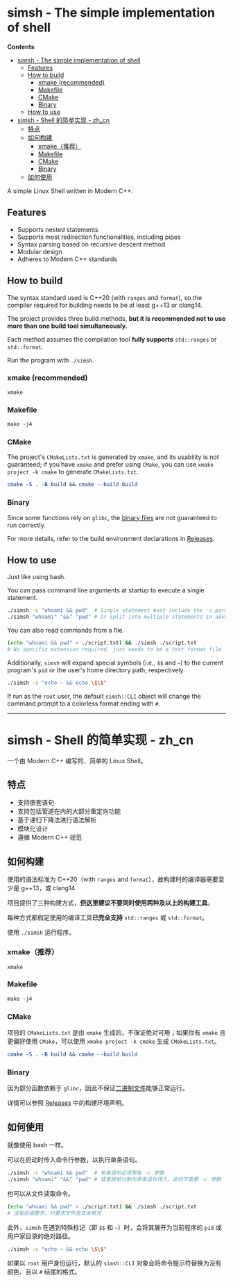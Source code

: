 # simsh - The simple implementation of shell

**Contents**
- [simsh - The simple implementation of shell](#simsh---the-simple-implementation-of-shell)
  - [Features](#features)
  - [How to build](#how-to-build)
    - [xmake (recommended)](#xmake-recommended)
    - [Makefile](#makefile)
    - [CMake](#cmake)
    - [Binary](#binary)
  - [How to use](#how-to-use)
- [simsh - Shell 的简单实现 - zh\_cn](#simsh---shell-的简单实现---zh_cn)
  - [特点](#特点)
  - [如何构建](#如何构建)
    - [xmake（推荐）](#xmake推荐)
    - [Makefile](#makefile-1)
    - [CMake](#cmake-1)
    - [Binary](#binary-1)
  - [如何使用](#如何使用)

A simple Linux Shell written in Modern C++.

## Features
- Supports nested statements
- Supports most redirection functionalities, including pipes
- Syntax parsing based on recursive descent method
- Modular design
- Adheres to Modern C++ standards

## How to build
The syntax standard used is C++20 (with `ranges` and `format`), so the compiler required for building needs to be at least g++13 or clang14.

The project provides three build methods, **but it is recommended not to use more than one build tool simultaneously.**

Each method assumes the compilation tool **fully supports** `std::ranges` or `std::format`.

Run the program with `./simsh`.

### xmake (recommended)
```xmake
xmake
```
### Makefile
```makefile
make -j4
```
### CMake
The project's `CMakeLists.txt` is generated by `xmake`, and its usability is not guaranteed; if you have `xmake` and prefer using `CMake`, you can use `xmake project -k cmake` to generate `CMakeLists.txt`.
```cmake
cmake -S . -B build && cmake --build build
```
### Binary
Since some functions rely on `glibc`, the [binary files](https://github.com/Konvt/simsh/releases/tag/v0.1.1) are not guaranteed to run correctly.

For more details, refer to the build environment declarations in [Releases](https://github.com/Konvt/simsh/releases).

## How to use
Just like using bash.

You can pass command line arguments at startup to execute a single statement.
```sh
./simsh -c "whoami && pwd"  # Single statement must include the -c parameter
./simsh "whoami" "&&" "pwd" # Or split into multiple statements in advance, no -c parameter needed
```

You can also read commands from a file.
```sh
(echo "whoami && pwd" > ./script.txt) && ./simsh ./script.txt
# No specific extension required, just needs to be a text format file
```

Additionally, `simsh` will expand special symbols (i.e., `$$` and `~`) to the current program's `pid` or the user's home directory path, respectively.
```sh
./simsh -c "echo ~ && echo \$\$"
```

If run as the `root` user, the default `simsh::CLI` object will change the command prompt to a colorless format ending with `#`.

- - -

# simsh - Shell 的简单实现 - zh_cn

一个由 Modern C++ 编写的、简单的 Linux Shell。

## 特点
- 支持嵌套语句
- 支持包括管道在内的大部分重定向功能
- 基于递归下降法进行语法解析
- 模块化设计
- 遵循 Modern C++ 规范

## 如何构建
使用的语法标准为 C++20（with `ranges` and `format`），故构建时的编译器需要至少是 g++13，或 clang14

项目提供了三种构建方式，**但这里建议不要同时使用两种及以上的构建工具**。

每种方式都假定使用的编译工具**已完全支持** `std::ranges` 或 `std::format`。

使用 `./simsh` 运行程序。
### xmake（推荐）
```xmake
xmake
```
### Makefile
```makefile
make -j4
```
### CMake
项目的 `CMakeLists.txt` 是由 `xmake` 生成的，不保证绝对可用；如果你有 `xmake` 且更偏好使用 `CMake`，可以使用 `xmake project -k cmake` 生成 `CMakeLists.txt`。
```cmake
cmake -S . -B build && cmake --build build
```
### Binary
因为部分函数依赖于 `glibc`，因此不保证[二进制文件](https://github.com/Konvt/simsh/releases/tag/v0.1.1)能够正常运行。

详情可以参照 [Releases](https://github.com/Konvt/simsh/releases) 中的构建环境声明。

## 如何使用
就像使用 bash 一样。

可以在启动时传入命令行参数，以执行单条语句。
```sh
./simsh -c "whoami && pwd"  # 单条语句必须带有 -c 参数
./simsh "whoami" "&&" "pwd" # 或者提前分割为多条语句传入，此时不需要 -c 参数
```

也可以从文件读取命令。
```sh
(echo "whoami && pwd" > ./script.txt) && ./simsh ./script.txt
# 没有后缀要求，只要求文件是文本格式
```

此外，`simsh` 在遇到特殊标记（即 `$$` 和 `~`）时，会将其展开为当前程序的 `pid` 或用户家目录的绝对路径。
```sh
./simsh -c "echo ~ && echo \$\$"
```

如果以 `root` 用户身份运行，默认的 `simsh::CLI` 对象会将命令提示符替换为没有颜色、且以 `#` 结尾的格式。
